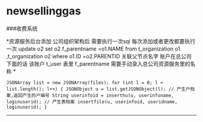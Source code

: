 # newsellinggas
###收费系统

*资源服务后台添加 公司组织架构后 需要执行一次sql  每次添加或者更改都要执行一次
update o2 set o2.f_parentname =o1.NAME 
from t_organization o1 ,t_organization o2 
where o1.ID =o2.PARENTID
关联父节点名字
账户在总公司下面的话 该账户 t_user 表里 f_parentname 需要手动录入总公司资源服务里的名称
*


`
JSONArray list = new JSONArray(files);
			for (int l = 0; l < list.length(); l++) {
				JSONObject u = list.getJSONObject(l);
				// 产生户档案,返回产生的户编号
				String userinfoid = inserthu(u, userinfoname, loginuserid);
				// 产生表档案
				insertfile(u, userinfoid, useridname, loginuserid);
			}
`
***

 
